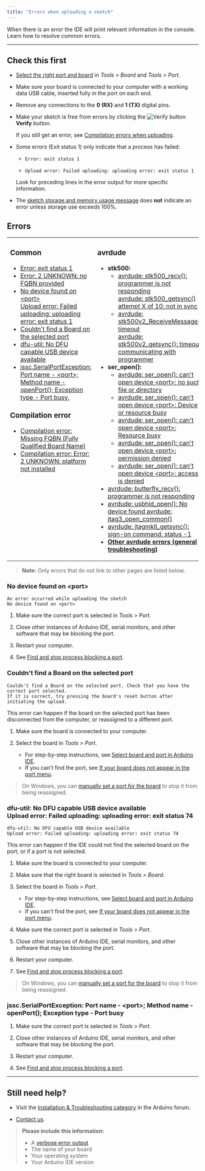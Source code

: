 ```yaml
---
title: "Errors when uploading a sketch"
---
```


When there is an error the IDE will print relevant information in the console. Learn how to resolve common errors.

---

## Check this first

* [Select the right port and board](https://support.arduino.cc/hc/en-us/articles/4406856349970-Select-board-and-port) in _Tools > Board_ and _Tools > Port_.

* Make sure your board is connected to your computer with a working data USB cable, inserted fully in the port on each end.

* Remove any connections to the **0 (RX)** and **1 (TX)** digital pins.

* Make your sketch is free from errors by clicking the ![Verify button](img/symbol_verify.png) **Verify** button.

  If you still get an error, see [Compilation errors when uploading](https://support.arduino.cc/hc/en-us/articles/4402764401554-Compilation-errors-when-uploading).

* Some errors (Exit status 1) only indicate that a process has failed:

  * `Error: exit status 1`

  * `Upload error: Failed uploading: uploading error: exit status 1`

  Look for preceding lines in the error output for more specific information.

* The [sketch storage and memory usage message](https://support.arduino.cc/hc/en-us/articles/4405339237522) does **not** indicate an error unless storage use exceeds 100%.

<a id="errors"></a>

## Errors

<table>
<tr>
<td style="vertical-align: top;">
<h3>Common</h3>
<ul>
<li><a href="https://support.arduino.cc/hc/en-us/articles/360016955139-Error-exit-status-1">Error: exit status 1</a></li>
<li><a href="https://support.arduino.cc/hc/en-us/articles/360020843439-Error-2-UNKNOWN-no-FQBN-provided">Error: 2 UNKNOWN: no FQBN provided</a></li>
<li><a href="#no-device-found-on-port">No device found on &lt;port&gt;<br>Upload error: Failed uploading: uploading error: exit status 1</a></li>
<li><a href="#no-board-on-selected-port">Couldn't find a Board on the selected port</a></li>
<li><a href="#no-dfu-capable-USB-device-available">dfu-util: No DFU capable USB device available</a></li>
<li><a href="#SerialPortException-port-busy">jssc.SerialPortException: Port name - &lt;port&gt;;<br>Method name - openPort(); Exception type - Port busy.</a></li>
</ul>
<h3>Compilation error</h3>
<ul>
<li><a href="https://support.arduino.cc/hc/en-us/articles/4412950941074-Compilation-error-Missing-FQBN-Fully-Qualified-Board-Name-">Compilation error: Missing FQBN (Fully Qualified Board Name)</a></li>
<li><a href="https://support.arduino.cc/hc/en-us/articles/360020846379-Compilation-error-Error-2-UNKNOWN-platform-not-installed">Compilation error: Error: 2 UNKNOWN: platform not installed</a></li>
</ul>
</td>
<td>
<h3>avrdude</h3>
<ul>
<li><strong>stk500:</strong><ul>
<li><a href="https://support.arduino.cc/hc/en-us/articles/4401874331410#avrdude-stk500_recv-and-stk500_getsync">avrdude: stk500_recv(): programmer is not responding<br>avrdude: stk500_getsync() attempt X of 10: not in sync</a></li>
<li><a href="https://support.arduino.cc/hc/en-us/articles/4401874331410#avrdude-stk500_recv-and-stk500_getsync">avrdude: stk500v2_ReceiveMessage(): timeout<br>avrdude: stk500v2_getsync(): timeout communicating with programmer</a></li>
</ul>
</li>
<li><strong>ser_open():</strong><ul>
<li><a href="https://support.arduino.cc/hc/en-us/articles/4401874331410#avrdude-ser_open-cant-open-device-no-such-file-or-directory">avrdude: ser_open(): can&#39;t open device &lt;port&gt;: no such file or directory</a></li>
<li><a href="https://support.arduino.cc/hc/en-us/articles/4401874331410#ser_open-device-or-resource-busy">avrdude: ser_open(): can&#39;t open device &lt;port&gt;: Device or resource busy</a></li>
<li><a href="https://support.arduino.cc/hc/en-us/articles/4401874331410#ser_open-resource-busy">avrdude: ser_open(): can&#39;t open device &lt;port&gt;: Resource busy</a></li>
<li><a href="https://support.arduino.cc/hc/en-us/articles/4401874331410#ser_open-permission-denied">avrdude: ser_open(): can&#39;t open device &lt;port&gt;: permission denied</a></li>
<li><a href="https://support.arduino.cc/hc/en-us/articles/4401874331410#ser_open-access-is-denied">avrdude: ser_open(): can&#39;t open device &lt;port&gt;: access is denied</a></li>
</ul>
</li>
<li><a href="https://support.arduino.cc/hc/en-us/articles/4401874331410#avrdude-butterfly_recv">avrdude: butterfly_recv(): programmer is not responding</a></li>
<li><a href="https://support.arduino.cc/hc/en-us/articles/4401874331410#usbhid_open_jtag3_open_common">avrdude: usbhid_open(): No device found
avrdude: jtag3_open_common()</a></li>
<li><a href="https://support.arduino.cc/hc/en-us/articles/4401874331410#jtagmkII_getsync">avrdude: jtagmkII_getsync(): sign-on command: status -1</a></li>
<li><strong><a href="https://support.arduino.cc/hc/en-us/articles/4401874331410#check-the-following">Other avrdude errors (general troubleshooting)</a></strong></li>
</ul>
</td>
</tr>
</table>

> **Note:**  Only errors that do not link to other pages are listed below.

<a id="no-device-found-on-port"></a>

### No device found on \<port\>

```
An error occurred while uploading the sketch
No device found on <port>
```

1. Make sure the correct port is selected in _Tools > Port_.

2. Close other instances of Arduino IDE, serial monitors, and other software that may be blocking the port.

3. Restart your computer.

4. See [Find and stop process blocking a port](https://support.arduino.cc/hc/en-us/articles/4407830972050-Find-and-stop-process-blocking-a-port).

<a id="no-board-on-selected-port"></a>

### Couldn't find a Board on the selected port

```
Couldn't find a Board on the selected port. Check that you have the correct port selected.
If it is correct, try pressing the board's reset button after initiating the upload.
```

This error can happen if the board on the selected port has been disconnected from the computer, or reassigned to a different port.

1. Make sure the board is connected to your computer.

2. Select the board in _Tools > Port_.

   * For step-by-step instructions, see [Select board and port in Arduino IDE](https://support.arduino.cc/hc/en-us/articles/4406856349970-Select-board-and-port-in-Arduino-IDE).
   * If you can't find the port, see [If your board does not appear in the port menu](https://support.arduino.cc/hc/en-us/articles/4412955149586-If-your-board-does-not-appear-in-the-port-menu).

> On Windows, you can [manually set a port for the board](https://support.arduino.cc/hc/en-us/articles/360016420140#set-COM-port) to stop it from being reassigned.

<a id="no-dfu-capable-USB-device-available"></a>

### dfu-util: No DFU capable USB device available<br>Upload error: Failed uploading: uploading error: exit status 74

```
dfu-util: No DFU capable USB device available
Upload error: Failed uploading: uploading error: exit status 74
```

This error can happen if the IDE could not find the selected board on the port, or if a port is not selected.

1. Make sure the board is connected to your computer.

2. Make sure that the right board is selected in _Tools > Board_.

3. Select the board in _Tools > Port_.

   * For step-by-step instructions, see [Select board and port in Arduino IDE](https://support.arduino.cc/hc/en-us/articles/4406856349970-Select-board-and-port-in-Arduino-IDE).
   * If you can't find the port, see [If your board does not appear in the port menu](https://support.arduino.cc/hc/en-us/articles/4412955149586-If-your-board-does-not-appear-in-the-port-menu).

4. Make sure the correct port is selected in _Tools > Port_.

5. Close other instances of Arduino IDE, serial monitors, and other software that may be blocking the port.

6. Restart your computer.

7. See [Find and stop process blocking a port](https://support.arduino.cc/hc/en-us/articles/4407830972050-Find-and-stop-process-blocking-a-port).

> On Windows, you can [manually set a port for the board](https://support.arduino.cc/hc/en-us/articles/360016420140#set-COM-port) to stop it from being reassigned.

<a id="SerialPortException-port-busy"></a>

### jssc.SerialPortException: Port name - \<port\>; Method name - openPort(); Exception type - Port busy

1. Make sure the correct port is selected in _Tools > Port_.

2. Close other instances of Arduino IDE, serial monitors, and other software that may be blocking the port.

3. Restart your computer.

4. See [Find and stop process blocking a port](https://support.arduino.cc/hc/en-us/articles/4407830972050-Find-and-stop-process-blocking-a-port).

---

## Still need help?

* Visit the [Installation & Troubleshooting category](https://forum.arduino.cc/c/18) in the Arduino forum.

* [Contact us](https://www.arduino.cc/en/contact-us/).

> **Please include this information:**
>
> * A [verbose error output](https://support.arduino.cc/hc/en-us/articles/4407705216274)
> * The name of your board
> * Your operating system
> * Your Arduino IDE version

<p style="display:none;">
   Tags: problem uploading to board, problema subiendo a la placa, http://www.arduino.cc/en/guide/troubleshooting#upload, 360003198300, 上传失败, 上传出错, 업로드, problème de téléversement vers la carte, téléverser, проблема загрузки в плату, マイコンボードに書き込めない, マイコンボードに書き込もうとしましたが、エラーが発生しました, problem beim hochladen auf das board, problema di caricamento sulla scheda, 업로딩
</p>

<!-- markdownlint-disable-file HC001 -->
